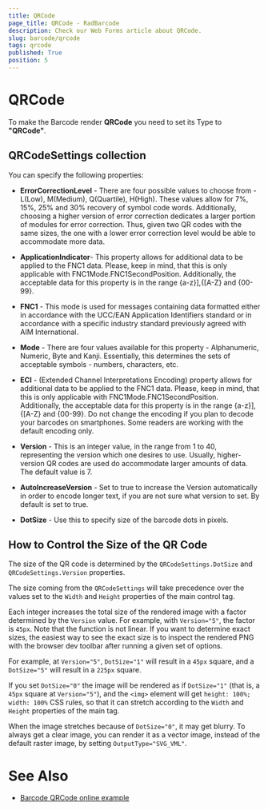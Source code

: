 ```yaml
---
title: QRCode
page_title: QRCode - RadBarcode
description: Check our Web Forms article about QRCode.
slug: barcode/qrcode
tags: qrcode
published: True
position: 5
---
```


# QRCode


To make the Barcode render **QRCode** you need to set its Type to **"QRCode"**.

## QRCodeSettings collection

You can specify the following properties:

* **ErrorCorrectionLevel** - There are four possible values to choose	from - L(Low), M(Medium), Q(Quartile), H(High). These values allow for 7%, 15%,	25% and 30% recovery of symbol code words. Additionally, choosing a higher version	of error correction dedicates a larger portion of modules for error correction.	Thus, given two QR codes with the same sizes, the one with a lower error correction	level would be able to accommodate more data.

* **ApplicationIndicator**- This property allows for additional data	to be applied to the FNC1 data. Please, keep in mind, that this is only applicable	with FNC1Mode.FNC1SecondPosition. Additionally, the acceptable data for this property	is in the range {a-z}],{[A-Z} and {00-99}.

* **FNC1** - This mode is used for messages containing data formatted	either in accordance with the UCC/EAN Application Identifiers standard or in accordance	with a specific industry standard previously agreed with AIM International.

* **Mode** - There are four values available for this property - Alphanumeric,	Numeric, Byte and Kanji. Essentially, this determines the sets of acceptable symbols	- numbers, characters, etc.

* **ECI** - (Extended Channel Interpretations Encoding) property allows	for additional data to be applied to the FNC1 data. Please, keep in mind, that this	is only applicable with FNC1Mode.FNC1SecondPosition. Additionally, the acceptable	data for this property is in the range {a-z}],{[A-Z} and {00-99}. Do not change	the encoding if you plan to decode your barcodes on smartphones. Some readers are	working with the default encoding only.

* **Version** - This is an integer value, in the range from 1 to 40,	representing the version which one desires to use. Usually, higher-version QR codes	are used do accommodate larger amounts of data. The default value is 7.

* **AutoIncreaseVersion** - Set to true to increase the Version automatically in order to encode longer text, if you are not sure what version to set. By default is set to true.

* **DotSize** - Use this to specify size of the barcode dots in pixels.

## How to Control the Size of the QR Code

The size of the QR code is determined by the `QRCodeSettings.DotSize` and `QRCodeSettings.Version` properties. 

The size coming from the `QRCodeSettings` will take precedence over the values set to the `Width` and `Height` properties of the main control tag.

Each integer increases the total size of the rendered image with a factor determined by the `Version` value. For example, with `Version="5"`, the factor is `45px`. Note that the function is not linear. If you want to determine exact sizes, the easiest way to see the exact size is to inspect the rendered PNG with the browser dev toolbar after running a given set of options.

For example, at `Version="5"`, `DotSize="1"` will result in a `45px` square, and a `DotSize="5"` will result in a `225px` square.

If you set `DotSize="0"` the image will be rendered as if `DotSize="1"` (that is, a `45px` square at `Version="5"`), and the `<img>` element will get `height: 100%; width: 100%` CSS rules, so that it can stretch according to the `Width` and `Height` properties of the main tag.

When the image stretches because of `DotSize="0"`, it may get blurry. To always get a clear image, you can render it as a vector image, instead of the default raster image, by setting `OutputType="SVG_VML"`.

# See Also

 * [Barcode QRCode online example](https://demos.telerik.com/aspnet-ajax/barcode/examples/qrcode/defaultcs.aspx)
